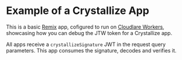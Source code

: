 # Example of a Crystallize App

This is a basic [Remix](https://remix.run) app, cofigured to run on [Cloudlare Workers](https://workers.cloudflare.com), showcasing how you can debug the JTW token for a Crystallize app.

All apps receive a `crystallizeSignature` JWT in the request query parameters. This app consumes the signature, decodes and verifies it.